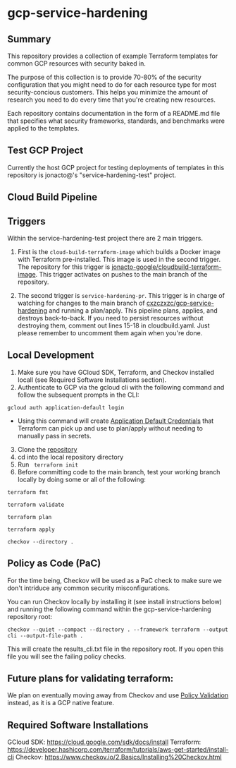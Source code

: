 # gcp-service-hardening
## Summary
This repository provides a collection of example Terraform templates for common GCP resources with security baked in.

The purpose of this collection is to provide 70-80% of the security configuration that you might need to do for each resource type for most security-concious customers. This helps you minimize the amount of research you need to do every time that you're creating new resources.

Each repository contains documentation in the form of a README.md file that specifies what security frameworks, standards, and benchmarks were applied to the templates.


## Test GCP Project
Currently the host GCP project for testing deployments of templates in this repository is jonacto@'s "service-hardening-test" project.


## Cloud Build Pipeline

## Triggers
Within the service-hardening-test project there are 2 main triggers. 
1. First is the `cloud-build-terraform-image` which builds a Docker image with Terraform pre-installed. This image is used in the second trigger. The repository for this trigger is [jonacto-google/cloudbuild-terraform-image](https://github.com/jonacto-google/cloudbuild-terraform-image). This trigger activates on pushes to the main branch of the repository.

2. The second trigger is `service-hardening-pr`. This trigger is in charge of watching for changes to the main branch of [cxzczxzc/gcp-service-hardening](https://github.com/cxzczxzc/gcp-service-hardening) and running a plan/apply. This pipeline plans, applies, and destroys back-to-back. If you need to persist resources without destroying them, comment out lines 15-18 in cloudbuild.yaml. Just please remember to uncomment them again when you're done.


## Local Development
1. Make sure you have GCloud SDK, Terraform, and Checkov installed locall (see Required Software Installations section).
2. Authenticate to GCP via the gcloud cli with the following command and follow the subsequent prompts in the CLI:

```
gcloud auth application-default login
```

- Using this command will create [Application Default Credentials](https://cloud.google.com/docs/authentication/application-default-credentials#personal) that Terraform can pick up and use to plan/apply without needing to manually pass in secrets.
3. Clone the [repository](https://github.com/cxzczxzc/gcp-service-hardening)
4. cd into the local repository directory
5. Run ``` terraform init```
6. Before committing code to the main branch, test your working branch locally by doing some or all of the following:
```
terraform fmt
``` 
```
terraform validate
```
```
terraform plan
```
```
terraform apply
```
```
checkov --directory .
```


## Policy as Code (PaC)
For the time being, Checkov will be used as a PaC check to make sure we don't intriduce any common security misconfigurations.

You can run Checkov locally by installing it (see install instructions below) and running the following command within the gcp-service-hardening repository root:
```
checkov --quiet --compact --directory . --framework terraform --output cli --output-file-path .
```

This will create the results_cli.txt file in the repository root. If you open this file you will see the failing policy checks.


## Future plans for validating terraform:
We plan on eventually moving away from Checkov and use [Policy Validation](https://cloud.google.com/docs/terraform/policy-validation) instead, as it is a GCP native feature.


## Required Software Installations
GCloud SDK: https://cloud.google.com/sdk/docs/install
Terraform: https://developer.hashicorp.com/terraform/tutorials/aws-get-started/install-cli
Checkov: https://www.checkov.io/2.Basics/Installing%20Checkov.html
